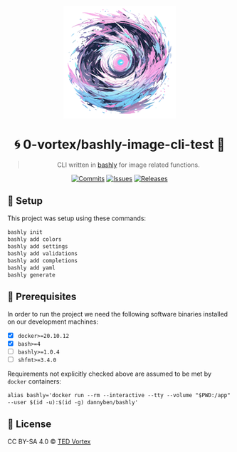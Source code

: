 <div align="center">
  <img src="https://raw.githubusercontent.com/0-vortex/0-vortex/main/static/logo.svg" width="50%">

# :cyclone: 0-vortex/bashly-image-cli-test :dna:

> CLI written in [bashly](https://bashly.dannyb.co) for image related functions.

[![Commits](https://img.shields.io/github/commit-activity/w/0-vortex/bashly-image-cli-test?style=flat)](https://github.com/0-vortex/bashly-image-cli-test/pulse)
[![Issues](https://img.shields.io/github/issues/0-vortex/bashly-image-cli-test.svg?style=flat)](https://github.com/0-vortex/bashly-image-cli-test/issues)
[![Releases](https://img.shields.io/github/v/release/0-vortex/bashly-image-cli-test.svg?style=flat)](https://github.com/0-vortex/bashly-image-cli-test/releases)

</div>

## 🚀 Setup

This project was setup using these commands:

```shell
bashly init
bashly add colors
bashly add settings
bashly add validations
bashly add completions
bashly add yaml
bashly generate
```

## 📖 Prerequisites

In order to run the project we need the following software binaries installed on our development machines:

- [x] `docker>=20.10.12`
- [x] `bash>=4`
- [ ] `bashly>=1.0.4`
- [ ] `shfmt>=3.4.0`

Requirements not explicitly checked above are assumed to be met by `docker` containers:

```shell
alias bashly='docker run --rm --interactive --tty --volume "$PWD:/app" --user $(id -u):$(id -g) dannyben/bashly'
```

[//]: # (## 🖥️ Local development)

[//]: # (## 🤝 Contributing)

## 📝 License

CC BY-SA 4.0 © [TED Vortex](./LICENSE)
